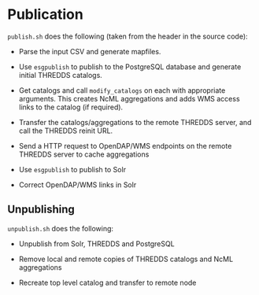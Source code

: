 # Publication

`publish.sh` does the following (taken from the header in the source code):

- Parse the input CSV and generate mapfiles.

- Use `esgpublish` to publish to the PostgreSQL database and generate initial
  THREDDS catalogs.

- Get catalogs and call `modify_catalogs` on each with appropriate arguments.
  This creates NcML aggregations and adds WMS access links to the catalog (if
  required).

- Transfer the catalogs/aggregations to the remote THREDDS server, and call the
  THREDDS reinit URL.

- Send a HTTP request to OpenDAP/WMS endpoints on the remote THREDDS server to
  cache aggregations

- Use `esgpublish` to publish to Solr

- Correct OpenDAP/WMS links in Solr

## Unpublishing

`unpublish.sh` does the following:

- Unpublish from Solr, THREDDS and PostgreSQL

- Remove local and remote copies of THREDDS catalogs and NcML aggregations

- Recreate top level catalog and transfer to remote node
